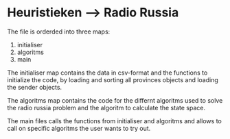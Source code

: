 # Heuristieken --> Radio Russia

The file is orderded into three maps:

1) initialiser
2) algoritms
3) main

The initialiser map contains the data in csv-format and the functions to initialize the code, by loading and sorting all provinces objects and loading the sender objects. 

The algoritms map contains the code for the differnt algoritms used to solve the radio russia problem and the algoritm to calculate the state space.

The main files calls the functions from initialiser and algoritms and allows to call on specific algoritms the user wants to try out.

